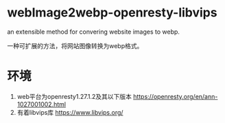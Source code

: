 # webImage2webp-openresty-libvips
an extensible method for convering website images to webp.

一种可扩展的方法，将网站图像转换为webp格式。

# 环境
1. web平台为openresty1.27.1.2及其以下版本
https://openresty.org/en/ann-1027001002.html
2. 有着libvips库
https://www.libvips.org/
